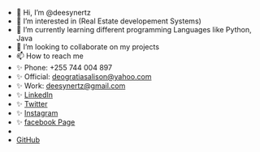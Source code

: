 - 👋 Hi, I’m @deesynertz
- 👀 I’m interested in (Real Estate developement Systems)
- 🌱 I’m currently learning different programming Languages like Python, Java
- 💞️ I’m looking to collaborate on my projects
- 📫 How to reach me 
-   ✨ Phone: +255 744 004 897
-   ✨ Official: deogratiasalison@yahoo.com
-   ✨ Work: deesynertz@gmail.com 
-   ✨ [LinkedIn](https://www.linkedin.com/in/deogratias-alison/)
-   ✨ [Twitter](https://www.twitter.com/deoalison/)
-   ✨ [Instagram](https://www.instagram.com/deesynertz/)
-   ✨ [facebook Page](https://www.facebook.com/deesynertz)
-   
- [GitHub](https://github.com/deesynertz/)

<!---
deesynertz/deesynertz is a ✨ special ✨ repository because its `README.md` (this file) appears on your GitHub profile.
You can click the Preview link to take a look at your changes.
--->
